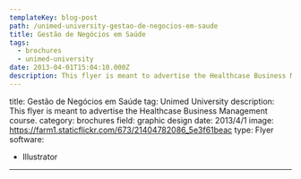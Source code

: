 ```yaml
---
templateKey: blog-post
path: /unimed-university-gestao-de-negocios-em-saude
title: Gestão de Negócios em Saúde
tags:
  - brochures
  - unimed-university
date: 2013-04-01T15:04:10.000Z
description: This flyer is meant to advertise the Healthcase Business Management course.
---
```


title: Gestão de Negócios em Saúde
tag: Unimed University
description: This flyer is meant to advertise the Healthcase Business Management course.
category: brochures
field: graphic design
date: 2013/4/1
image: https://farm1.staticflickr.com/673/21404782086_5e3f61beac
type: Flyer
software:
- Illustrator
---
